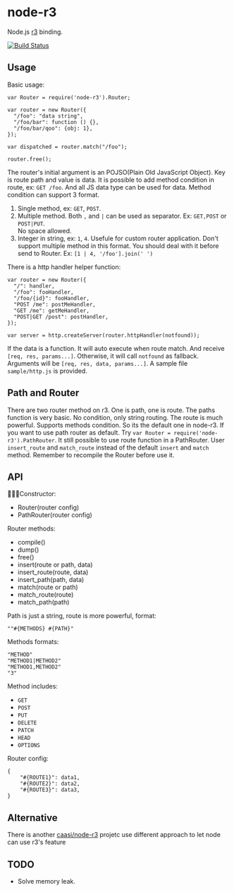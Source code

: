 node-r3
=======

Node.js [r3][r3] binding.

[![Build Status](https://travis-ci.org/othree/node-r3.svg?branch=master)](https://travis-ci.org/othree/node-r3)

Usage
-----

Basic usage:

    var Router = require('node-r3').Router;

    var router = new Router({
      "/foo": "data string",
      "/foo/bar": function () {},
      "/foo/bar/qoo": {obj: 1},
    });

    var dispatched = router.match("/foo");

    router.free();

The router's initial argument is an POJSO(Plain Old JavaScript Object). Key is route path and value is data. It is possible to add method condition in route, ex: `GET /foo`. And all JS data type can be used for data. Method condition can support 3 format.

1. Single method, ex: `GET`, `POST`.
2. Multiple method. Both `,` and `|` can be used as separator. Ex: `GET,POST` or `POST|PUT`.  
   No space allowed.
3. Integer in string, ex: `1`, `4`. Usefule for custom router application. Don't support multiple method in this format. You should deal with it before send to Router. Ex: `[1 | 4, '/foo'].join(' ')`

There is a http handler helper function:

    var router = new Router({
      "/": handler,
      "/foo": fooHandler,
      "/foo/{id}": fooHandler,
      "POST /me": postMeHandler,
      "GET /me": getMeHandler,
      "POST|GET /post": postHandler,
    });

    var server = http.createServer(router.httpHandler(notfound));

If the data is a function. It will auto execute when route match. And receive `[req, res, params...]`. Otherwise, it will call `notfound` as fallback. Arguments will be `[req, res, data, params...]`. A sample file `sample/http.js` is provided.

Path and Router
---------------

There are two router method on r3. One is path, one is route. The paths function is very basic. No condition, only string routing. The route  is much powerful. Supports methods condition. So its the default one in node-r3. If you want to use path router as default. Try `var Router = require('node-r3').PathRouter`. It still possible to use route function in a PathRouter. User `insert_route` and `match_route` instead of the default `insert` and `match` method. Remember to recompile the Router before use it.

API
---

Constructor:

* Router(router config)
* PathRouter(router config)

Router methods:

* compile()
* dump()
* free()
* insert(route or path, data)
* insert_route(route, data)
* insert_path(path, data)
* match(route or path)
* match_route(route)
* match_path(path)

Path is just a string, route is more powerful, format:

    ""#{METHODS} #{PATH}"

Methods formats:

    "METHOD"
    "METHOD1|METHOD2"
    "METHOD1,METHOD2"
    "3"

Method includes:

* `GET`
* `POST`
* `PUT`
* `DELETE`
* `PATCH`
* `HEAD`
* `OPTIONS`

Router config:

    {
        "#{ROUTE1}": data1,
        "#{ROUTE2}": data2,
        "#{ROUTE3}": data3,
    }

Alternative
-----------

There is another [caasi/node-r3][] projetc use different approach to let node can use r3's feature

[caasi/node-r3]:https://github.com/caasi/node-r3

TODO
----

* Solve memory leak.

[r3]:https://github.com/c9s/r3
